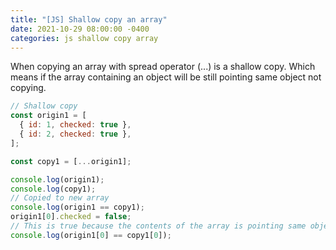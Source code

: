 ```yaml
---
title: "[JS] Shallow copy an array"
date: 2021-10-29 08:00:00 -0400
categories: js shallow copy array
---
```


When copying an array with spread operator (...) is a shallow copy.
Which means if the array containing an object will be still pointing same object not copying.

```js
// Shallow copy
const origin1 = [
  { id: 1, checked: true },
  { id: 2, checked: true },
];

const copy1 = [...origin1];

console.log(origin1);
console.log(copy1);
// Copied to new array
console.log(origin1 == copy1);
origin1[0].checked = false;
// This is true because the contents of the array is pointing same object.
console.log(origin1[0] == copy1[0]);
```
